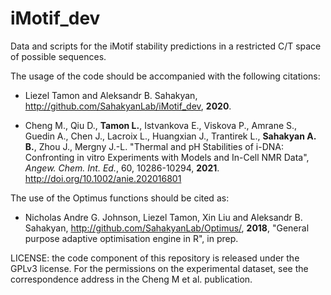 # iMotif_dev
Data and scripts for the iMotif stability predictions in a restricted C/T space of possible sequences.

The usage of the code should be accompanied with the following citations:

* Liezel Tamon and Aleksandr B. Sahakyan, http://github.com/SahakyanLab/iMotif_dev, **2020**.

* Cheng M., Qiu D., **Tamon L.**, Istvankova E., Viskova P., Amrane S., Guedin A., Chen J.,
Lacroix L., Huangxian J., Trantirek L., **Sahakyan A. B.**, Zhou J., Mergny J.-L.
"Thermal and pH Stabilities of i-DNA: Confronting in vitro Experiments with Models and In-Cell NMR Data",
_Angew. Chem. Int. Ed._, 60, 10286-10294, **2021**. http://doi.org/10.1002/anie.202016801

The use of the Optimus functions should be cited as:

* Nicholas Andre G. Johnson, Liezel Tamon, Xin Liu and Aleksandr B. Sahakyan,
http://github.com/SahakyanLab/Optimus/, **2018**,
"General purpose adaptive optimisation engine in R", in prep.

LICENSE: the code component of this repository is released under the GPLv3 license.
For the permissions on the experimental dataset, see the correspondence address in the Cheng M et al. publication.
